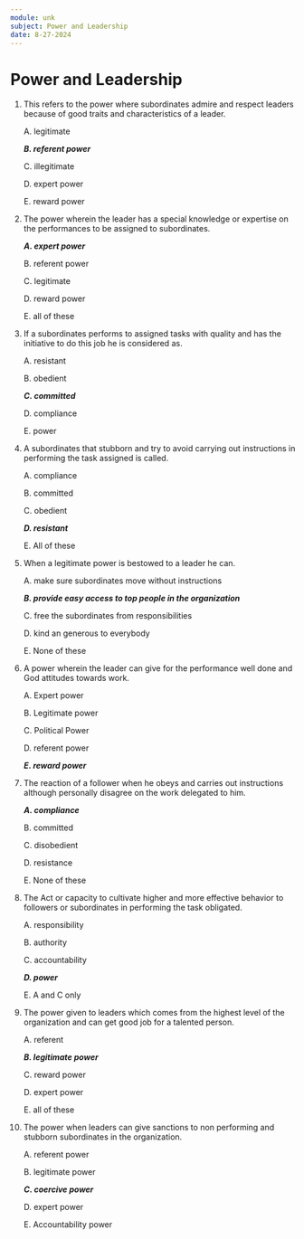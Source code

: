 ```yaml
---
module: unk
subject: Power and Leadership
date: 8-27-2024
---
```


# Power and Leadership

1. This refers to the power where subordinates admire and respect leaders because of good traits and characteristics of a leader.

   A. legitimate

   **_B. referent power_**

   C. illegitimate

   D. expert power

   E. reward power

2. The power wherein the leader has a special knowledge or expertise on the performances to be assigned to subordinates.

   **_A. expert power_**

   B. referent power

   C. legitimate

   D. reward power

   E. all of these

3. If a subordinates performs to assigned tasks with quality and has the initiative to do this job he is considered as.

   A. resistant

   B. obedient

   **_C. committed_**

   D. compliance

   E. power

4. A subordinates that stubborn and try to avoid carrying out instructions in performing the task assigned is called.

   A. compliance

   B. committed

   C. obedient

   **_D. resistant_**

   E. All of these

5. When a legitimate power is bestowed to a leader he can.

   A. make sure subordinates move without instructions

   **_B. provide easy access to top people in the organization_**

   C. free the subordinates from responsibilities

   D. kind an generous to everybody

   E. None of these

6. A power wherein the leader can give for the performance well done and God attitudes towards work.

   A. Expert power

   B. Legitimate power

   C. Political Power

   D. referent power

   **_E. reward power_**

7. The reaction of a follower when he obeys and carries out instructions although personally disagree on the work delegated to him.

   **_A. compliance_**

   B. committed

   C. disobedient

   D. resistance

   E. None of these

8. The Act or capacity to cultivate higher and more effective behavior to followers or subordinates in performing the task obligated.

   A. responsibility

   B. authority

   C. accountability

   **_D. power_**

   E. A and C only

9. The power given to leaders which comes from the highest level of the organization and can get good job for a talented person.

   A. referent

   **_B. legitimate power_**

   C. reward power

   D. expert power

   E. all of these

10. The power when leaders can give sanctions to non performing and stubborn subordinates in the organization.

    A. referent power

    B. legitimate power

    **_C. coercive power_**

    D. expert power

    E. Accountability power
